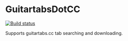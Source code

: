 GuitartabsDotCC
====================

[![Build status](https://ci.appveyor.com/api/projects/status/uj3nq3h1abbbryou?svg=true)](https://ci.appveyor.com/project/NateShoffner/tabster-plugin-guitartabsdotcc)

Supports guitartabs.cc tab searching and downloading.